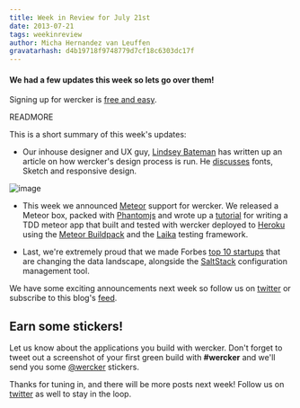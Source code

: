 ```yaml
---
title: Week in Review for July 21st
date: 2013-07-21
tags: weekinreview
author: Micha Hernandez van Leuffen
gravatarhash: d4b19718f9748779d7cf18c6303dc17f
---
```


<h4 class="subheader">
We had a few updates this week so lets go over them!
</h4>

Signing up for wercker is [free and easy](https://app.wercker.com/users/new/).

READMORE

This is a short summary of this week's updates:


* Our inhouse designer and UX guy, [Lindsey Bateman](https://app.wercker.com/#lindseybateman) has written up an article on how wercker's design process is run. He [discusses](http://blog.wercker.com/2013/07/15/Werckers-design-process.html) fonts, Sketch and responsive design.

![image](http://f.cl.ly/items/0y1f3B2o0Z0m0h193P10/meteorjs.jpeg)

* This week we announced [Meteor](http://meteor.com) support for wercker. We released a Meteor box, packed with [Phantomjs](http://phantomjs.org) and wrote up a [tutorial](http://blog.wercker.com/2013/07/19/Continuous-Delivery-for-Meteor-apps.html) for writing a TDD meteor app that built and tested with wercker deployed to [Heroku](http://heroku.com) using the [Meteor Buildpack](https://github.com/jordansissel/heroku-buildpack-meteor) and the [Laika](http://arunoda.github.io/laika/) testing framework.

* Last, we're extremely proud that we made Forbes [top 10 startups](http://www.forbes.com/sites/ilyapozin/2013/07/19/10-cloud-startups-changing-the-data-landscape/) that are changing the data landscape, alongside the [SaltStack](http://saltstack.com/) configuration management tool.

We have some exciting announcements next week so follow us on [twitter](http://twitter.com/wercker) or subscribe to this blog's [feed](http://blog.wercker.com/feed.xml).

## Earn some stickers!

Let us know about the applications you build with wercker. Don't forget to tweet out a screenshot of your first green build with **#wercker** and we'll send you some [@wercker](http://twitter.com/wercker) stickers.

Thanks for tuning in, and there will be more posts next week! Follow us on [twitter](http://twitter.com/wercker) as well to stay in the loop.
